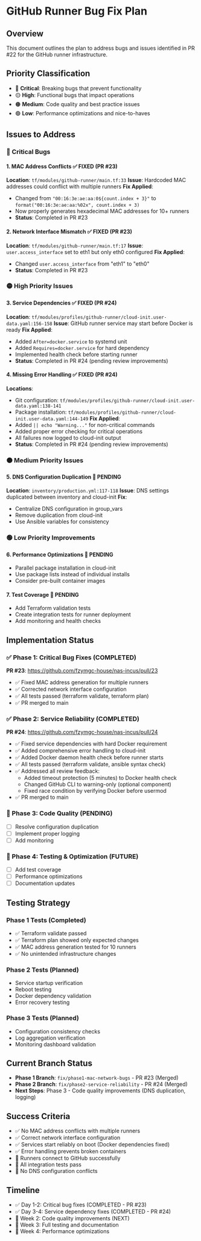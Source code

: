 # GitHub Runner Bug Fix Plan

## Overview
This document outlines the plan to address bugs and issues identified in PR #22 for the GitHub runner infrastructure.

## Priority Classification
- 🔴 **Critical**: Breaking bugs that prevent functionality
- 🟡 **High**: Functional bugs that impact operations
- 🟠 **Medium**: Code quality and best practice issues
- 🟢 **Low**: Performance optimizations and nice-to-haves

## Issues to Address

### 🔴 Critical Bugs

#### 1. MAC Address Conflicts ✅ FIXED (PR #23)
**Location**: `tf/modules/github-runner/main.tf:33`
**Issue**: Hardcoded MAC addresses could conflict with multiple runners
**Fix Applied**: 
- Changed from `"00:16:3e:ae:aa:0${count.index + 3}"` to `format("00:16:3e:ae:aa:%02x", count.index + 3)`
- Now properly generates hexadecimal MAC addresses for 10+ runners
- **Status**: Completed in PR #23

#### 2. Network Interface Mismatch ✅ FIXED (PR #23)
**Location**: `tf/modules/github-runner/main.tf:17`
**Issue**: `user.access_interface` set to eth1 but only eth0 configured
**Fix Applied**:
- Changed `user.access_interface` from "eth1" to "eth0"
- **Status**: Completed in PR #23

### 🟡 High Priority Issues

#### 3. Service Dependencies ✅ FIXED (PR #24)
**Location**: `tf/modules/profiles/github-runner/cloud-init.user-data.yaml:156-158`
**Issue**: GitHub runner service may start before Docker is ready
**Fix Applied**:
- Added `After=docker.service` to systemd unit
- Added `Requires=docker.service` for hard dependency
- Implemented health check before starting runner
- **Status**: Completed in PR #24 (pending review improvements)

#### 4. Missing Error Handling ✅ FIXED (PR #24)
**Locations**: 
- Git configuration: `tf/modules/profiles/github-runner/cloud-init.user-data.yaml:138-141`
- Package installation: `tf/modules/profiles/github-runner/cloud-init.user-data.yaml:144-149`
**Fix Applied**:
- Added `|| echo "Warning..."` for non-critical commands
- Added proper error checking for critical operations
- All failures now logged to cloud-init output
- **Status**: Completed in PR #24 (pending review improvements)

### 🟠 Medium Priority Issues

#### 5. DNS Configuration Duplication 🔄 PENDING
**Location**: `inventory/production.yml:117-118`
**Issue**: DNS settings duplicated between inventory and cloud-init
**Fix**:
- Centralize DNS configuration in group_vars
- Remove duplication from cloud-init
- Use Ansible variables for consistency

### 🟢 Low Priority Improvements

#### 6. Performance Optimizations 🔄 PENDING
- Parallel package installation in cloud-init
- Use package lists instead of individual installs
- Consider pre-built container images

#### 7. Test Coverage 🔄 PENDING
- Add Terraform validation tests
- Create integration tests for runner deployment
- Add monitoring and health checks

## Implementation Status

### ✅ Phase 1: Critical Bug Fixes (COMPLETED)
**PR #23**: https://github.com/fzymgc-house/nas-incus/pull/23
- ✅ Fixed MAC address generation for multiple runners
- ✅ Corrected network interface configuration
- ✅ All tests passed (terraform validate, terraform plan)
- ✅ PR merged to main

### ✅ Phase 2: Service Reliability (COMPLETED)
**PR #24**: https://github.com/fzymgc-house/nas-incus/pull/24
- ✅ Fixed service dependencies with hard Docker requirement
- ✅ Added comprehensive error handling to cloud-init
- ✅ Added Docker daemon health check before runner starts
- ✅ All tests passed (terraform validate, ansible syntax check)
- ✅ Addressed all review feedback:
  - Added timeout protection (5 minutes) to Docker health check
  - Changed GitHub CLI to warning-only (optional component)
  - Fixed race condition by verifying Docker before usermod
- ✅ PR merged to main

### 🔄 Phase 3: Code Quality (PENDING)
- [ ] Resolve configuration duplication
- [ ] Implement proper logging
- [ ] Add monitoring

### 🔄 Phase 4: Testing & Optimization (FUTURE)
- [ ] Add test coverage
- [ ] Performance optimizations
- [ ] Documentation updates

## Testing Strategy

### Phase 1 Tests (Completed)
- ✅ Terraform validate passed
- ✅ Terraform plan showed only expected changes
- ✅ MAC address generation tested for 10 runners
- ✅ No unintended infrastructure changes

### Phase 2 Tests (Planned)
- Service startup verification
- Reboot testing
- Docker dependency validation
- Error recovery testing

### Phase 3 Tests (Planned)
- Configuration consistency checks
- Log aggregation verification
- Monitoring dashboard validation

## Current Branch Status
- **Phase 1 Branch**: `fix/phase1-mac-network-bugs` - PR #23 (Merged)
- **Phase 2 Branch**: `fix/phase2-service-reliability` - PR #24 (Merged)
- **Next Steps**: Phase 3 - Code quality improvements (DNS duplication, logging)

## Success Criteria
- ✅ No MAC address conflicts with multiple runners
- ✅ Correct network interface configuration
- ✅ Services start reliably on boot (Docker dependencies fixed)
- ✅ Error handling prevents broken containers
- 🔄 Runners connect to GitHub successfully
- 🔄 All integration tests pass
- 🔄 No DNS configuration conflicts

## Timeline
- ✅ Day 1-2: Critical bug fixes (COMPLETED - PR #23)
- ✅ Day 3-4: Service dependency fixes (COMPLETED - PR #24)
- 🔄 Week 2: Code quality improvements (NEXT)
- 🔄 Week 3: Full testing and documentation
- 🔄 Week 4: Performance optimizations